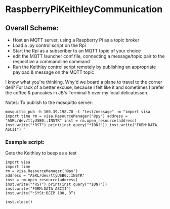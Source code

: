 # RaspberryPiKeithleyCommunication

## Overall Scheme: 
* Host an MQTT server, using a Raspberry Pi as a topic broker
* Load a .py control script on the Rpi
* Start the Rpi as a subscriber to an MQTT topic of your choice
* edit the MQTT launcher conf file, connecting a message/topic pair to the respective a commandline command
* Run the Keithley control script remotely by publishing an appropriate payload & message on the MQTT topic 

I know what you're thinking. Why'd we board a plane to travel to the corner deli? For lack of a better excuse, because I felt like it and sometimes I prefer the coffee & pancakes in JB's Terminal 5 over my local delicatessen. 


Notes:
To publish to the mosquitto server: 

`mosquitto_pub -h 160.39.198.70 -t "test/message" -m "import visa import time rm = visa.ResourceManager('@py') address = "ASRL/dev/ttyUSB0::INSTR" inst = rm.open_resource(address) inst.write("*RST") print(inst.query("*IDN?")) inst.write("FORM:DATA ASCII") “ `


### Example script: 
Gets the Keithley to beep as a test 

```
import visa 
import time 
rm = visa.ResourceManager('@py') 
address = "ASRL/dev/ttyUSB0::INSTR"
inst = rm.open_resource(address) 
inst.write("*RST") print(inst.query("*IDN?")) 
inst.write("FORM:DATA ASCII") 
inst.write(“:SYSt:BEEP 100, 3“)
 
inst.close()

```
